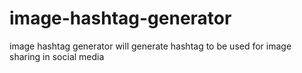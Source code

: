 # image-hashtag-generator
image hashtag generator will generate hashtag to be used for image sharing in social media
